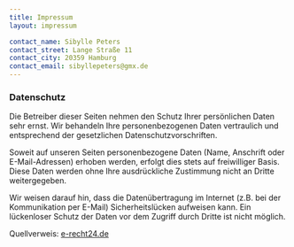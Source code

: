 ```yaml
---
title: Impressum
layout: impressum

contact_name: Sibylle Peters
contact_street: Lange Straße 11
contact_city: 20359 Hamburg
contact_email: sibyllepeters@gmx.de
---
```


### Datenschutz

Die Betreiber dieser Seiten nehmen den Schutz Ihrer persönlichen Daten sehr ernst. Wir behandeln Ihre personenbezogenen Daten vertraulich und entsprechend der gesetzlichen Datenschutzvorschriften.

Soweit auf unseren Seiten personenbezogene Daten (Name, Anschrift oder E-Mail-Adressen) erhoben werden, erfolgt dies stets auf freiwilliger Basis. Diese Daten werden ohne Ihre ausdrückliche Zustimmung nicht an Dritte weitergegeben.

Wir weisen darauf hin, dass die Datenübertragung im Internet (z.B. bei der Kommunikation per E-Mail) Sicherheitslücken aufweisen kann. Ein lückenloser Schutz der Daten vor dem Zugriff durch Dritte ist nicht möglich.

Quellverweis: [e-recht24.de](https://www.e-recht24.de/)
